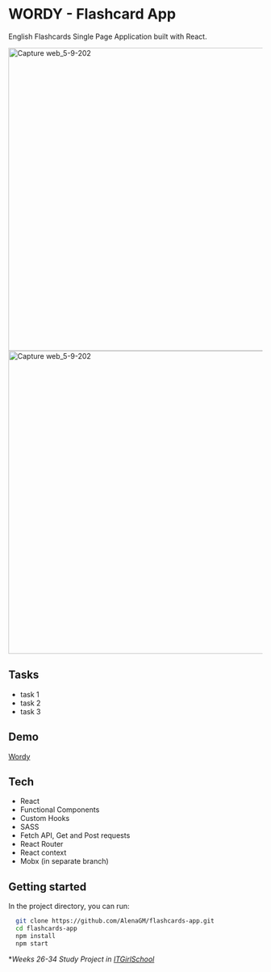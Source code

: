 # WORDY - Flashcard App

English Flashcards Single Page Application built with React. 

<img width="600" alt="Capture web_5-9-202" src="../main/screenshots/Capture web_5-9-2022_151026_alenagm.github.io.jpeg">
<img width="600" alt="Capture web_5-9-202" src="../main/screenshots/Capture web_5-9-2022_151255_alenagm.github.io.jpeg">


## Tasks

- task 1
- task 2
- task 3

## Demo

[Wordy]

## Tech

- React
- Functional Components
- Custom Hooks
- SASS
- Fetch API, Get and Post requests
- React Router
- React context
- Mobx (in separate branch)

## Getting started

In the project directory, you can run:

```bash
  git clone https://github.com/AlenaGM/flashcards-app.git
  cd flashcards-app
  npm install
  npm start
```

\*_Weeks 26-34 Study Project in [ITGirlSchool]_

   [ITGirlSchool]: <https://itgirlschool.com/en>
   [Wordy]: <https://alenagm.github.io/flashcards-app/?)>
